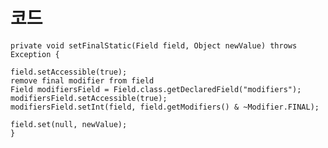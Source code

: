 <!-- TITLE: static final Variable Mocking -->
<!-- SUBTITLE: static final 변수를 모킹하는 방법 기술 -->

# 코드
	private void setFinalStatic(Field field, Object newValue) throws Exception {

	field.setAccessible(true);
	remove final modifier from field
	Field modifiersField = Field.class.getDeclaredField("modifiers");
	modifiersField.setAccessible(true);
	modifiersField.setInt(field, field.getModifiers() & ~Modifier.FINAL);

	field.set(null, newValue);
	}
